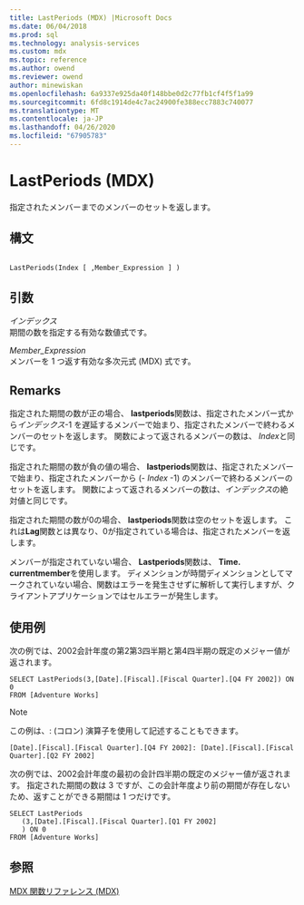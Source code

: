 ```yaml
---
title: LastPeriods (MDX) |Microsoft Docs
ms.date: 06/04/2018
ms.prod: sql
ms.technology: analysis-services
ms.custom: mdx
ms.topic: reference
ms.author: owend
ms.reviewer: owend
author: minewiskan
ms.openlocfilehash: 6a9337e925da40f148bbe0d2c77fb1cf4f5f1a99
ms.sourcegitcommit: 6fd8c1914de4c7ac24900fe388ecc7883c740077
ms.translationtype: MT
ms.contentlocale: ja-JP
ms.lasthandoff: 04/26/2020
ms.locfileid: "67905783"
---
```

# <a name="lastperiods-mdx"></a>LastPeriods (MDX)


  指定されたメンバーまでのメンバーのセットを返します。  
  
## <a name="syntax"></a>構文  
  
```  
  
LastPeriods(Index [ ,Member_Expression ] )  
```  
  
## <a name="arguments"></a>引数  
 *インデックス*  
 期間の数を指定する有効な数値式です。  
  
 *Member_Expression*  
 メンバーを 1 つ返す有効な多次元式 (MDX) 式です。  
  
## <a name="remarks"></a>Remarks  
 指定された期間の数が正の場合、 **lastperiods**関数は、指定されたメンバー式から*インデックス*-1 を遅延するメンバーで始まり、指定されたメンバーで終わるメンバーのセットを返します。 関数によって返されるメンバーの数は、 *Index*と同じです。  
  
 指定された期間の数が負の値の場合、 **lastperiods**関数は、指定されたメンバーで始まり、指定されたメンバーから (- *Index* -1) のメンバーで終わるメンバーのセットを返します。 関数によって返されるメンバーの数は、*インデックス*の絶対値と同じです。  
  
 指定された期間の数が0の場合、 **lastperiods**関数は空のセットを返します。 これは**Lag**関数とは異なり、0が指定されている場合は、指定されたメンバーを返します。  
  
 メンバーが指定されていない場合、 **Lastperiods**関数は、 **Time. currentmember**を使用します。 ディメンションが時間ディメンションとしてマークされていない場合、関数はエラーを発生させずに解析して実行しますが、クライアントアプリケーションではセルエラーが発生します。  
  
## <a name="examples"></a>使用例  
 次の例では、2002会計年度の第2第3四半期と第4四半期の既定のメジャー値が返されます。  
  
```  
SELECT LastPeriods(3,[Date].[Fiscal].[Fiscal Quarter].[Q4 FY 2002]) ON 0  
FROM [Adventure Works]  
```  
  
> [!NOTE]  
>  この例は、: (コロン) 演算子を使用して記述することもできます。  
>   
>  `[Date].[Fiscal].[Fiscal Quarter].[Q4 FY 2002]: [Date].[Fiscal].[Fiscal Quarter].[Q2 FY 2002]`  
  
 次の例では、2002会計年度の最初の会計四半期の既定のメジャー値が返されます。 指定された期間の数は 3 ですが、この会計年度より前の期間が存在しないため、返すことができる期間は 1 つだけです。  
  
```  
SELECT LastPeriods  
   (3,[Date].[Fiscal].[Fiscal Quarter].[Q1 FY 2002]  
   ) ON 0  
FROM [Adventure Works]  
```  
  
## <a name="see-also"></a>参照  
 [MDX 関数リファレンス &#40;MDX&#41;](../mdx/mdx-function-reference-mdx.md)  
  
  
